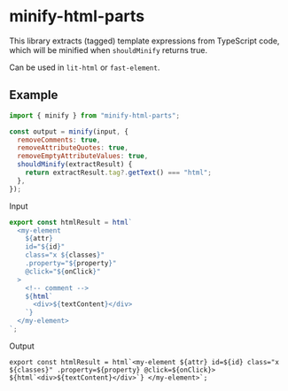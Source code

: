# minify-html-parts

This library extracts (tagged) template expressions from TypeScript code, which will be minified when `shouldMinify` returns true.

Can be used in `lit-html` or `fast-element`.

## Example

```js
import { minify } from "minify-html-parts";

const output = minify(input, {
  removeComments: true,
  removeAttributeQuotes: true,
  removeEmptyAttributeValues: true,
  shouldMinify(extractResult) {
    return extractResult.tag?.getText() === "html";
  },
});
```

Input

```js
export const htmlResult = html`
  <my-element
    ${attr}
    id="${id}"
    class="x ${classes}"
    .property="${property}"
    @click="${onClick}"
  >
    <!-- comment -->
    ${html`
      <div>${textContent}</div>
    `}
  </my-element>
`;
```

Output

```plain
export const htmlResult = html`<my-element ${attr} id=${id} class="x ${classes}" .property=${property} @click=${onClick}> ${html`<div>${textContent}</div>`} </my-element>`;
```
